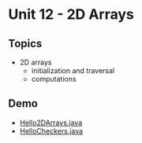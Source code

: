 # Unit 12 - 2D Arrays

## Topics

- 2D arrays
    - initialization and traversal
    - computations
 
## Demo

- <a href="../unit12_demo/Hello2DArrays.java">Hello2DArrays.java</a>
- <a href="../unit12_demo/HelloCheckers.java">HelloCheckers.java</a>

